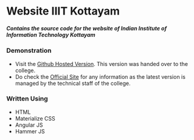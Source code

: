 # Website IIIT Kottayam

##### Contains the source code for the website of Indian Institute of Information Technology Kottayam

### Demonstration

- Visit the [Github Hosted Version](https://abhieshekumar.github.io/website-iiitk "Github Hosted Version"). This version was handed over to the college.
- Do check the [Official Site](http://www.iiitkottayam.ac.in "Official Site") for any information as the latest version is managed by the technical staff of the college.

### Written Using
- HTML
- Materialize CSS
- Angular JS
- Hammer JS
